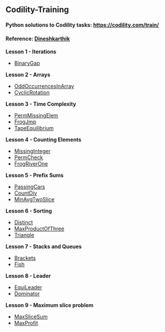 Codility-Training
-----------------

#### Python solutions to Codility tasks: https://codility.com/train/
#### Reference: [Dineshkarthik](https://github.com/Dineshkarthik/codility-training)

**Lesson 1 - Iterations**

 - [BinaryGap](https://github.com/rochageorge/codility/blob/main/notebooks/binary_gap.ipynb)

**Lesson 2 - Arrays**

 - [OddOccurrencesInArray](https://github.com/rochageorge/codility/blob/main/notebooks/odd_recurence_in_array.ipynb)
 -  [CyclicRotation](https://github.com/rochageorge/codility/blob/main/notebooks/cyclic_rotation.ipynb)

**Lesson 3 - Time Complexity**

 - [PermMissingElem](https://github.com/rochageorge/codility/blob/main/notebooks/perm_missing_element.ipynb)
 - [FrogJmp](https://github.com/rochageorge/codility/blob/main/notebooks/frog_jumps.ipynb)
 - [TapeEquilibrium](https://github.com/rochageorge/codility/blob/main/notebooks/tape_equi.ipynb)

**Lesson 4 - Counting Elements**

 - [MissingInteger](https://github.com/rochageorge/codility/blob/main/notebooks/missing_smallest_possible.ipynb)
 - [PermCheck](https://github.com/rochageorge/codility/blob/main/notebooks/check_permutation.ipynb)
 - [FrogRiverOne](https://github.com/rochageorge/codility/blob/main/notebooks/frog_river_one.ipynb)


**Lesson 5 - Prefix Sums**

 - [PassingCars](https://github.com/rochageorge/codility/blob/main/notebooks/passing_cars.ipynb)
 - [CountDiv](https://github.com/rochageorge/codility/blob/main/notebooks/count_div.ipynb)
 - [MinAvgTwoSlice](https://github.com/rochageorge/codility/blob/main/notebooks/min_avg_two_slice.ipynb)


**Lesson 6 - Sorting**

 - [Distinct](https://github.com/rochageorge/codility/blob/main/notebooks/distinct.ipynb)
  - [MaxProductOfThree](https://github.com/rochageorge/codility/blob/main/notebooks/max_product_of_three.ipynb)
 - [Triangle](https://github.com/rochageorge/codility/blob/main/notebooks/triangle.ipynb)


**Lesson 7 - Stacks and Queues**

 - [Brackets](https://github.com/rochageorge/codility/blob/main/notebooks/brackets.ipynb)
  - [Fish](https://github.com/rochageorge/codility/blob/main/notebooks/fish.ipynb)

 
**Lesson 8 - Leader**

 - [EquiLeader](https://github.com/rochageorge/codility/blob/main/notebooks/equi_leader.ipynb)
  - [Dominator](https://github.com/rochageorge/codility/blob/main/notebooks/dominator.ipynb)

**Lesson 9 - Maximum slice problem**

 - [MaxSliceSum](https://github.com/rochageorge/codility/blob/main/notebooks/max_slice_sum.ipynb)
 - [MaxProfit](https://github.com/rochageorge/codility/blob/main/notebooks/max_profit.ipynb)
<!-- - [MaxDoubleSliceSum]()

**Lesson 10 - Prime and composite numbers**

 - [MinPerimeterRectangle]()
 - [CountFactors]()
 - [Peaks]()
 - [Flags]()

**Lesson 11 - Sieve of Eratosthenes**

 - [CountNotDivisible]()

**Lesson 12 - Euclidean algorithm**

 - [ChocolatesByNumbers]()
 - [CommonPrimeDivisors]()

**Lesson 13 - Fibonacci numbers**

 - [FibFrog]()
 - [Ladder]()

**Lesson 14 - Binary search algorithm**

 - [MinMaxDivision]()
 - [NailingPlanks]()

**Lesson 15 - Caterpillar method**

 - [AbsDistinct]()
 - [CountDistinctSlices]()
 - [CountTriangles]()
 - [MinAbsSumOfTwo]()

**Lesson 16 - Greedy algorithms**

 - [MaxNonoverlappingSegments]()
 - [TieRopes]()

**Lesson 17 - Dynamic programming**

 - [MinAbsSum]()
 - [NumberSolitaire]() -->
